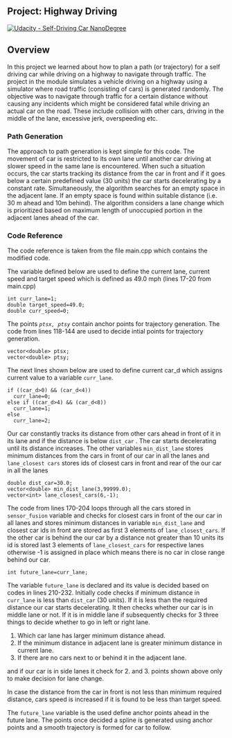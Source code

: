 ## Project: Highway Driving
[![Udacity - Self-Driving Car NanoDegree](https://s3.amazonaws.com/udacity-sdc/github/shield-carnd.svg)](http://www.udacity.com/drive)

Overview
---
In this project we learned about how to plan a path (or trajectory) for a self driving car
while driving on a highway to navigate through traffic.
The project in the module simulates a vehicle driving on a highway using a 
simulator where road traffic (consisting of cars) is generated randomly. The 
objective was to navigate through traffic for a certain distance without causing
any incidents which might be considered fatal while driving an actual car on the road.
These include collision with other cars, driving in the middle of the lane, excessive
jerk, overspeeding etc. 

### Path Generation
The approach to path generation is kept simple for this code. The movement of 
car is restricted to its own lane until another car driving at slower speed in 
the same lane is encountered. When such a situation occurs, the car starts tracking 
its distance from the car in front and if it goes below a certain predefined value
(30 units) the car starts decelerating by a constant rate. Simultaneously, 
the algorithm searches for an empty space in the adjacent lane. If an empty space 
is found within suitable distance (i.e. 30 m ahead and 10m behind). The algorithm 
considers a lane change which is prioritized based on maximum length of unoccupied 
portion in the adjacent lanes ahead of the car.

### Code Reference
The code reference is taken from the file main.cpp which contains the modified code.

The variable defined below are used to define the current lane, current speed and 
target speed which is defined as 49.0 mph (lines 17-20 from main.cpp)

    int curr_lane=1;
    double target_speed=49.0;
    double curr_speed=0;

The points _`ptsx, ptsy`_ contain anchor points for trajectory generation. The code 
from lines 118-144 are used to decide intial points for trajectory generation.

    vector<double> ptsx;	
    vector<double> ptsy;

The next lines shown below are used to define current car_d which assigns current
value to a variable `curr_lane`.

    if ((car_d>0) && (car_d<4))
      curr_lane=0;
    else if ((car_d>4) && (car_d<8))
      curr_lane=1;
    else
      curr_lane=2;
      
Our car constantly tracks its distance from other cars ahead in front of it in its 
lane and if the distance is below `dist_car` . The car starts decelerating until
its distance increases. The other variables `min_dist_lane` stores minimum distances 
from the cars in front of our car in all the lanes and `lane_closest cars` stores ids of 
closest cars in front and rear of the our car in all the lanes

    double dist_car=30.0;     
    vector<double> min_dist_lane(3,99999.0);  
    vector<int> lane_closest_cars(6,-1);

The code from lines 170-204 loops through all the cars stored in `sensor_fusion` 
variable and checks for closest cars in front of the our car in all lanes and stores
minimum distances in variable `min_dist_lane` and closest car ids in front are stored 
as first 3 elements of `lane_closest_cars`. If the other car is behind the our car by a distance
not greater than 10 units its id is stored last 3 elements of `lane_closest_cars` for 
respective lanes otherwise -1 is assigned in place which means there is no car in close 
range behind our car.

    int future_lane=curr_lane;

The variable `future_lane` is declared and its value is decided based on codes in lines 
210-232. Initially code checks if minimum distance in `curr_lane` is less than `dist_car`
(30 units). If it is less than the required distance our car starts decelerating. It 
then checks whether our car is in middle lane or not. If it is in middle lane if 
subsequently checks for 3 three things to decide whether to go in left or right lane.
 
1) Which car lane has larger minimum distance ahead.
2) If the minimum distance in adjacent lane is greater minimum distance in current lane.
3) If there are no cars next to or behind it in the adjacent lane.

and if our car is in side lanes it check for 2. and 3. points shown above only to make 
decision for lane change.

In case the distance from the car in front is not less than minimum required distance, 
cars speed is increased if it is found to be less than target speed.

The `future_lane` variable is the used define anchor points ahead in the future lane.
The points once decided a spline is generated using anchor points and a smooth trajectory 
is formed for car to follow.
